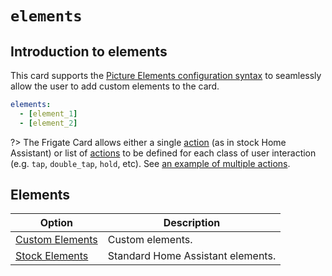 # `elements`

## Introduction to elements <!-- {docsify-ignore} -->

This card supports the [Picture Elements configuration
syntax](https://www.home-assistant.io/lovelace/picture-elements/) to seamlessly
allow the user to add custom elements to the card.

```yaml
elements:
  - [element_1]
  - [element_2]
```

?> The Frigate Card allows either a single [action](../actions/README.md) (as in stock Home
Assistant) or list of [actions](../actions/README.md) to be defined for each class of user interaction
(e.g. `tap`, `double_tap`, `hold`, etc). See [an example of multiple actions](../../examples.md?id=multiple-actions).

## Elements <!-- {docsify-ignore} -->

| Option                                | Description                       |
| ------------------------------------- | --------------------------------- |
| [Custom Elements](./custom/README.md) | Custom elements.                  |
| [Stock Elements](./stock/README.md)   | Standard Home Assistant elements. |
